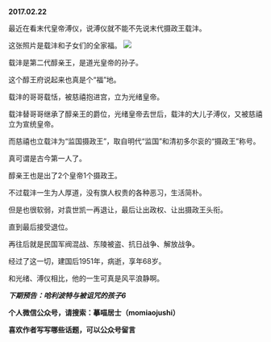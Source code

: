 
          
**2017.02.22**

最近在看末代皇帝溥仪，说溥仪就不能不先说末代摄政王载沣。

这张照片是载沣和子女们的全家福。
![](https://pic4.zhimg.com/v2-aebd60c7e873dca0218794dce589feab.jpg)


载沣是第二代醇亲王，是道光皇帝的孙子。

这个醇王府说起来也真是个“福”地。

载沣的哥哥载恬，被慈禧抱进宫，立为光绪皇帝。

载沣替哥哥继承了醇亲王的爵位，光绪皇帝去世后，载沣的大儿子溥仪，又被慈禧立为宣统皇帝。

而慈禧也立载沣为“监国摄政王”，取自明代“监国”和清初多尔衮的“摄政王”称号。

真可谓是古今第一人了。

醇亲王也是出了2个皇帝1个摄政王。

不过载沣一生为人厚道，没有旗人权贵的各种恶习，生活简朴。

但是也很软弱，对袁世凯一再退让，最后让出政权、让出摄政王头衔。

直到最后接受退位。

再往后就是民国军阀混战、东陵被盗、抗日战争、解放战争。

经过了这一切，建国后1951年，病逝，享年68岁。

和光绪、溥仪相比，他的一生可真是风平浪静啊。


***下期预告：哈利波特与被诅咒的孩子6***


**个人微信公众号，请搜索：摹喵居士（momiaojushi）**

**喜欢作者写写哪些话题，可以公众号留言**

        